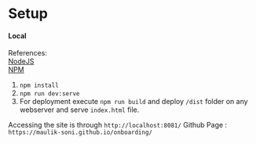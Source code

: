 # Setup
#### Local

References:<br/>
[NodeJS](https://nodejs.org/)<br/>
[NPM](https://docs.npmjs.com/)

1. `npm install`
1. `npm run dev:serve`
1. For deployment execute `npm run build` and deploy `/dist` folder on any webserver and serve `index.html` file.

Accessing the site is through `http://localhost:8081/`
Github Page : `https://maulik-soni.github.io/onboarding/`
